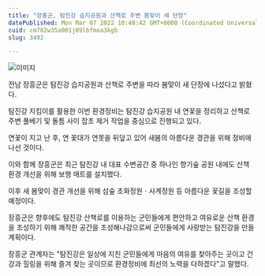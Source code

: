 ```yaml
---
title: "장흥군, 탐진강 습지공원과 산책로 주변 봄맞이 새 단장"
datePublished: Mon Mar 07 2022 10:48:42 GMT+0000 (Coordinated Universal Time)
cuid: cm702w35a001j09lbfmoa3kgb
slug: 3492

---
```



![이미지](https://cdn.hashnode.com/res/hashnode/image/upload/v1739253941608/9bc0100b-4ff9-4d0a-be5d-82b398e3d58e.jpeg)

전남 장흥군은 탐진강 습지공원과 산책로 주변을 따라 봄맞이 새 단장에 나섰다고 밝혔다.

탐진강 지킴이를 활용한 이번 환경정비는 탐진강 습지공원 내 연꽃을 정리하고 산책로 주변 풀베기 및 돌틈 사이 잡초 제거 작업을 중심으로 진행되고 있다.

연꽃이 지고 난 후, 연 꽃대가 연못을 뒤덮고 있어 새봄의 아름다운 경관을 위해 정비에 나선 것이다.

이와 함께 장흥군은 최근 탐진강 내 대표 수변공간 중 하나인 향기숲 공원 내에도 산책 환경 개선을 위해 보행 매트를 설치했다.

이후 새 봄맞이 경관 개선을 위해 섬숲 초화정원ㆍ사계정원 등 아름다운 꽃길을 조성할 예정이다.

장흥군은 향후에도 탐진강 산책로를 이용하는 군민들에게 편안하고 여유로운 산책 환경을 조성하기 위해 쾌적한 공간을 조성해나감으로써 군민들에게 사랑받는 탐진강을 만들 계획이다.

장흥군 관계자는 "탐진강은 일상에 지친 군민들에게 마음의 여유를 찾아주는 곳이고 건강과 힐링을 위해 즐겨 찾는 곳이므로 환경정비에 최선의 노력을 다하겠다"고 말했다.